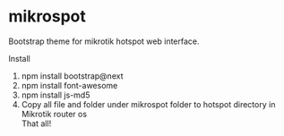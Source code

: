 # mikrospot
Bootstrap theme for mikrotik hotspot web interface.

Install</br>
1. npm install bootstrap@next</br>
2. npm install font-awesome</br>
3. npm install js-md5</br>
4. Copy all file and folder under mikrospot folder to hotspot directory in Mikrotik router os</br>
That all!

